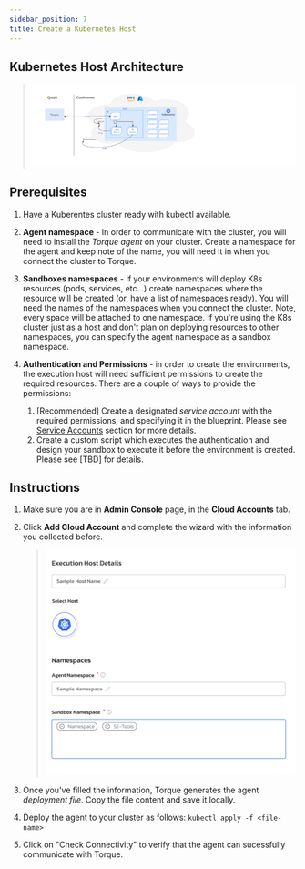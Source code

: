 ```yaml
---
sidebar_position: 7
title: Create a Kubernetes Host
---
```



## Kubernetes Host Architecture

> ![Locale Dropdown](/img/k8s-host-architecture.png)

## Prerequisites

1. Have a Kuberentes cluster ready with kubectl available.
   
2. **Agent namespace** - In order to communicate with the cluster, you will need to install the *Torque agent* on your cluster. Create a namespace for the agent and keep note of the name, you will need it in when you connect the cluster to Torque.
   
3. **Sandboxes namespaces** - If your environments will deploy K8s resources (pods, services, etc...) create namespaces where the resource will be created (or, have a list of namespaces ready). You will need the names of the namespaces when you connect the cluster. Note, every space will be attached to one namespace. If you're using the K8s cluster just as a host and don't plan on deploying resources to other namespaces, you can specify the agent namespace as a sandbox namespace.
   
4. **Authentication and Permissions** - in order to create the environments, the execution host will need sufficient permissions to create the required resources. There are a couple of ways to provide the permissions:
   
   1. [Recommended] Create a designated *service account* with the required permissions, and specifying it in the blueprint. Please see [Service Accounts](/getting-started/Service%20Accounts) section for more details. 
   2. Create a custom script which executes the authentication and design your sandbox to execute it before the environment is created. Please see [TBD] for details.
   

## Instructions


1. Make sure you are in **Admin Console** page, in the **Cloud Accounts** tab.

2. Click **Add Cloud Account** and complete the wizard with the information you collected before. 
   > ![Locale Dropdown](/img/add-k8s-wizard.png)

3. Once you've filled the information, Torque generates the agent *deployment file*. Copy the file content and save it locally. 
   
4. Deploy the agent to your cluster as follows:
   ``` kubectl apply -f <file-name> ```

5. Click on "Check Connectivity" to verify that the agent can sucessfully communicate with Torque. 


